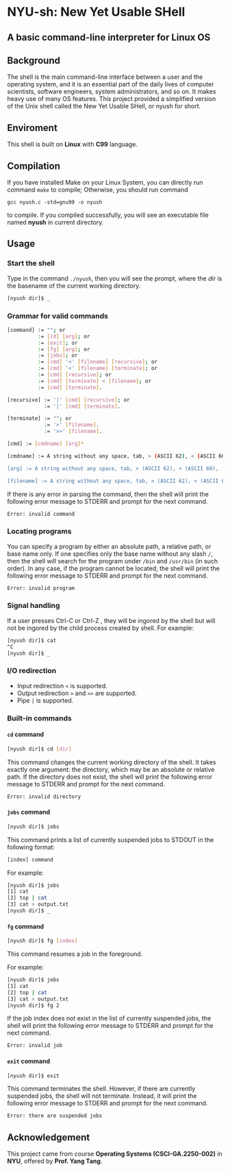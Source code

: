 # NYU-sh: New Yet Usable SHell

## A basic command-line interpreter for Linux OS

## Background

The shell is the main command-line interface between a user and the operating system, and it is an essential part of the daily lives of computer scientists, software engineers, system administrators, and so on. It makes heavy use of many OS features. This project provided a simplified version of the Unix shell called the New Yet Usable SHell, or nyush for short.

## Enviroment

This shell is built on **Linux** with **C99** language.

## Compilation

If you have installed Make on your Linux System, you can directly run command `make` to compile; Otherwise, you should run command

`gcc nyush.c -std=gnu99 -o nyush`

to compile.
If you compiled successfully, you will see an executable file named **nyush** in current directory.

## Usage

### Start the shell

Type in the command `./nyush`, then you will see the prompt, where the _dir_ is the basename of the current working directory.

```bash
[nyush dir]$ _
```

### Grammar for valid commands

```bash
[command] := ""; or
          := [cd] [arg]; or
          := [exit]; or
          := [fg] [arg]; or
          := [jobs]; or
          := [cmd] '<' [filename] [recursive]; or
          := [cmd] '<' [filename] [terminate]; or
          := [cmd] [recursive]; or
          := [cmd] [terminate] < [filename]; or
          := [cmd] [terminate].

[recursive] := '|' [cmd] [recursive]; or
            := '|' [cmd] [terminate].

[terminate] := ""; or
            := '>' [filename].
            := '>>' [filename].

[cmd] := [cmdname] [arg]*

[cmdname] := A string without any space, tab, > (ASCII 62), < (ASCII 60), | (ASCII 124), * (ASCII 42), ! (ASCII 33), ` (ASCII 96), ' (ASCII 39), nor " (ASCII 34) characters. Besides, the cmdname is not cd, exit, fg, jobs.

[arg] := A string without any space, tab, > (ASCII 62), < (ASCII 60), | (ASCII 124), * (ASCII 42), ! (ASCII 33), ` (ASCII 96), ' (ASCII 39), nor " (ASCII 34) characters.

[filename] := A string without any space, tab, > (ASCII 62), < (ASCII 60), | (ASCII 124), * (ASCII 42), ! (ASCII 33), ` (ASCII 96), ' (ASCII 39), nor " (ASCII 34) characters.
```

If there is any error in parsing the command, then the shell will print the following error message to STDERR and prompt for the next command.

```bash
Error: invalid command
```

### Locating programs

You can specify a program by either an absolute path, a relative path, or base name only. If one specifies only the base name without any slash ```/```, then the shell will search for the program under ```/bin``` and ```/usr/bin``` (in such order). In any case, if the program cannot be located, the shell will print the following error message to STDERR and prompt for the next command.

```bash
Error: invalid program
```

### Signal handling

If a user presses Ctrl-C or Ctrl-Z , they will be ingored by the shell but will not be ingored by the child process created by shell. For example:

```bash
[nyush dir]$ cat
^C
[nyush dir]$ _
```

### I/O redirection

- Input redirection ```<``` is supported.
- Output redirection  ```>``` and ```>>``` are supported.
- Pipe ```|``` is supported.

### Built-in commands

#### ```cd``` command

```bash
[nyush dir]$ cd [dir]
```

This command changes the current working directory of the shell. It takes exactly one argument: the directory, which may be an absolute or relative path. If the directory does not exist, the shell will print the following error message to STDERR and prompt for the next command.

```bash
Error: invalid directory
```

#### ```jobs``` command

```bash
[nyush dir]$ jobs
```

This command prints a list of currently suspended jobs to STDOUT in the following format:

 ```bash
[index] command
```

For example:

```bash
[nyush dir]$ jobs
[1] cat
[2] top | cat
[3] cat > output.txt
[nyush dir]$ _
```

#### ```fg``` command

```bash
[nyush dir]$ fg [index]
```

This command resumes a job in the foreground.

For example:

```bash
[nyush dir]$ jobs
[1] cat
[2] top | cat
[3] cat > output.txt
[nyush dir]$ fg 2
```

If the job index does not exist in the list of currently suspended jobs, the shell will print the following error message to STDERR and prompt for the next command.

```bash
Error: invalid job
```

#### ```exit``` command

```bash
[nyush dir]$ exit
```

This command terminates the shell. However, if there are currently suspended jobs, the shell will not terminate. Instead, it will print the following error message to STDERR and prompt for the next command.

```bash
Error: there are suspended jobs
```

## Acknowledgement

This project came from course **Operating Systems (CSCI-GA.2250-002)** in **NYU**, offered by **Prof. Yang Tang**.
